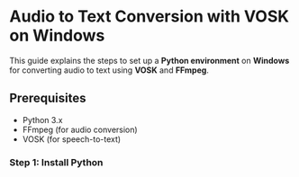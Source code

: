 # Audio to Text Conversion with VOSK on Windows

This guide explains the steps to set up a **Python environment** on **Windows** for converting audio to text using **VOSK** and **FFmpeg**.

## Prerequisites
- Python 3.x
- FFmpeg (for audio conversion)
- VOSK (for speech-to-text)

### Step 1: Install Python
